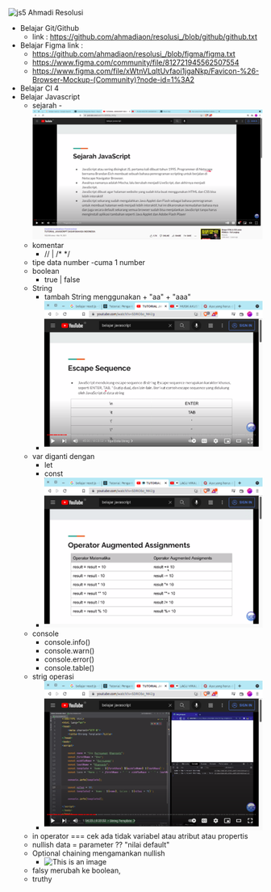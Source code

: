 ![js5](https://user-images.githubusercontent.com/76961307/150665585-0db8715a-7177-4388-9656-3469210c6681.png)
Ahmadi Resolusi
- Belajar Git/Github
  - link : https://github.com/ahmadiaon/resolusi_/blob/github/github.txt
- Belajar Figma
  link : 
  - https://github.com/ahmadiaon/resolusi_/blob/figma/figma.txt
  - https://www.figma.com/community/file/812721945562507554
  - https://www.figma.com/file/xWtnVLqItUvfaoi1jgaNkp/Favicon-%26-Browser-Mockup-(Community)?node-id=1%3A2
- Belajar CI 4
- Belajar Javascript
  - sejarah 
    -![This is an image](img/js1.png)
  - komentar 
    - //  | /* */
  - tipe data number
    -cuma 1 number 
  - boolean
    - true | false
  - String
    - tambah String menggunakan + "aa" + "aaa"
    - ![This is an image](img/js2.png)
  - var diganti dengan 
    - let
    - const
    - ![This is an image](img/js3.png)
  - console
    - console.info()
    - console.warn()
    - console.error()
    - console.table()
  - strig operasi 
    - ![This is an image](img/js4.png)
  - in operator === cek ada tidak variabel atau atribut atau propertis 
  - nullish data = parameter ?? "nilai default"
  - Optional chaining mengamankan nullish 
    - ![This is an image](img/js5.png)
  - falsy merubah ke boolean, 
  - truthy 
